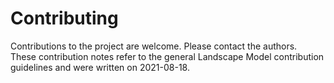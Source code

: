 # Contributing
Contributions to the project are welcome. Please contact the authors.  
These contribution notes refer to the general Landscape Model contribution guidelines and were written on 2021-08-18. 
